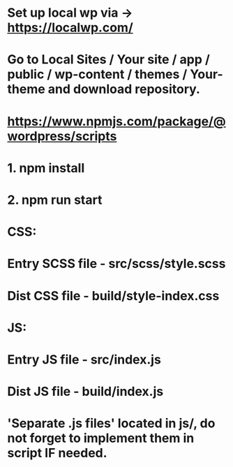 # Set up local wp via -> https://localwp.com/
# Go to Local Sites / Your site / app / public / wp-content / themes / Your-theme and download repository.

# https://www.npmjs.com/package/@wordpress/scripts

# 1. npm install
# 2. npm run start

# CSS:
# Entry SCSS file - src/scss/style.scss
# Dist CSS file - build/style-index.css

# JS:
# Entry JS file - src/index.js
# Dist JS file - build/index.js

# 'Separate .js files' located in js/, do not forget to implement them in script IF needed.